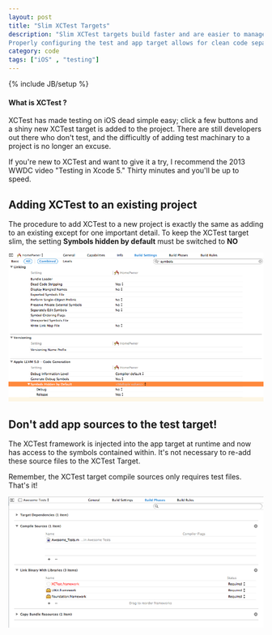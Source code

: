 ```yaml
---
layout: post
title: "Slim XCTest Targets"
description: "Slim XCTest targets build faster and are easier to manage.
Properly configuring the test and app target allows for clean code separation."
category: code
tags: ["iOS" , "testing"]
---
```

{% include JB/setup %}

#### What is XCTest ?
XCTest has made testing on iOS dead simple easy; click a few buttons and a
shiny new XCTest target is added to the project. There are still developers out
there who don't test, and the difficultly of adding test machinary to a project
is no longer an excuse. 

If you're new to XCTest and want to give it a try, I recommend the 2013 WWDC
video "Testing in Xcode 5." Thirty minutes and you'll be up to speed.

## Adding XCTest to an existing project

The procedure to add XCTest to a new project is exactly the same as adding to
an existing except for one important detail. To keep the XCTest target slim,
the setting __Symbols hidden by default__ must be switched to __NO__

![symbols hidden changed to NO](/images/symbols-hidden.png)

## Don't add app sources to the test target!

The XCTest framework is injected into the app target at runtime and now has
access to the symbols contained within. It's not necessary to re-add these
source files to the XCTest Target.

Remember, the XCTest target compile sources only requires test files. That's it!

![xctest target compile sources](/images/slim-test-target.png)
